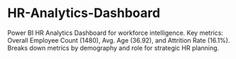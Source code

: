 # HR-Analytics-Dashboard
Power BI HR Analytics Dashboard for workforce intelligence. Key metrics: Overall Employee Count (1480), Avg. Age (36.92), and Attrition Rate (16.1%). Breaks down metrics by demography and role for strategic HR planning.
